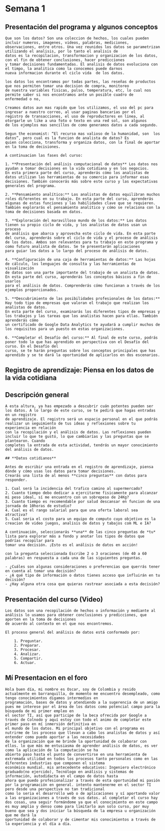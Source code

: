 # Semana 1

## Presentación del programa y algunos conceptos

    Que son los datos? Son una coleccion de hechos, los cuales pueden incluir numeros, imagenes, videos, palabras, mediciones,
    observaciones, entre otros. Una vez reunidos los datos se parametrizan utilizando el analisis, por lo tanto el analisis de
    datos es la recopilacion, transformacion y organizacion de los datos, con el fin de obtener conclusiones, hacer predicciones
    y tomar decisiones fundamentadas. El analisis de datos evoluciona con el timpo, la analitica como la conocemos puede darnos
    nueva informacion durante el ciclo vida  de los datos.

    los datos los encontramos por todas partes, las reseñas de productos que nos permiten tomar una decision de compra, monitoreo
    de nuestra variables fisicas, pulso, temperatura, etc, lo cual nos permite saber si nos encontramos ante un posible cuadro de
    enfermedad o no,

    Creamos datos aun mas rapido que los utilizamos, el uso del pc para ingresar a nuestro correo, al usar paginas bancarias por el
    registro de transacciones, el uso de reproductores en linea, al otorgarle un like a una foto o texto en una red sol, son algunos
    de los ejemplos mas sencillos de como generamos datos a cada segundo.

    Segun the economist: “El recurso mas valioso de la humanidad, son  los datos”, pero cual es la funcion de analista de datos? Es
    quien colecciona, transforma y organiza datos, con la final de aportar en la toma de decisiones.

    A continuacion las fases del curso:

    1. **Presentación del análisis computacional de datos** Los datos nos ayudan a tomar decisiones en la vida cotidiana y en los negocios.
    En esta primera parte del curso, aprenderás cómo los analistas de datos utilizan las herramientas de su comercio para informar esas
    decisiones. También conocerás más sobre este curso y las expectativas generales del programa.
    
    2. **Pensamiento analítico:** Los analistas de datos equilibran muchos roles diferentes en su trabajo. En esta parte del curso, aprenderás
    algunas de estas funciones y las habilidades clave que se requieren. También explorarás el pensamiento analítico y cómo se relaciona con la
    toma de decisiones basada en datos.
    
    3. **Exploración del maravilloso mundo de los datos:** Los datos tienen su propio ciclo de vida, y los analistas de datos usan un proceso
    de análisis que abarca y aprovecha este ciclo de vida. En esta parte del curso, aprenderás sobre el ciclo de vida y el proceso de análisis
    de los datos. Ambos son relevantes para tu trabajo en este programa y como futuro analista de datos. Se te presentarán aplicaciones
    para guiar los datos a lo largo del proceso de análisis de datos.
    
    4. **Configuración de una caja de herramientas de datos:** Las hojas de cálculo, los lenguajes de consulta y las herramientas de visualización
    de datos son una parte importante del trabajo de un analista de datos. En esta parte del curso, aprenderás los conceptos básicos a fin de usarlos
    para el análisis de datos. Comprenderás cómo funcionan a través de los ejemplos proporcionados.
    
    5. **Descubrimiento de las posibilidades profesionales de los datos:** Hay todo tipo de empresas que valoran el trabajo que realizan los analistas de datos.
    En esta parte del curso, examinarás los diferentes tipos de empresas y los trabajos y las tareas que los analistas hacen para ellas. También aprenderás cómo
    un certificado de Google Data Analytics te ayudará a cumplir muchos de los requisitos para un puesto en estas organizaciones.
    
    6. **Completar el Desafío del curso:** Al final de este curso, podrás poner todo lo que has aprendido en perspectiva con el Desafío del curso. En el Desafío del
    curso, se te harán preguntas sobre los conceptos principales que has aprendido y se te dará la oportunidad de aplicarlos en dos escenarios.

## Registro de aprendizaje: Piensa en los datos de la vida cotidiana

## Descripción general

    A esta altura, ya has empezado a descubrir cuán potentes pueden ser los datos. A lo largo de este curso, se te pedirá que hagas entradas en un registro
    de aprendizaje. El registro será un espacio personal en el que podrás realizar un seguimiento de tus ideas y reflexiones sobre tu experiencia en relación
    con la recopilación y el análisis de datos. Las reflexiones pueden incluir lo que te gustó, lo que cambiarías y las preguntas que se plantearon. Cuando
    completes la entrada de esta actividad, tendrás un mayor conocimiento del análisis de datos.
    
    ## **Datos cotidianos**
    
    Antes de escribir una entrada en el registro de aprendizaje, piensa dónde y cómo usas los datos para tomar decisiones.
    Crearás una lista de al menos **cinco preguntas** con datos para responder.
    
    1. Cual será la incidencia del trafico camino al supermercado?
    2. Cuanto tiempo debo dedicar a ejercitarme fisicamente para alcanzar mi peso ideal, sí me encuentro con un sobrepeso de 24Kg?
    3. Cuanto tiempo es recomendable por salud descansar en funcion de una jornada de 10horas de estudio?
    4. Cual es el rango salarial para que una oferta laboral sea atractiva?
    5. Cual seria el costo para un equipo de computo cuyo objetivo es la creacion de video juegos, analisis de datos y tabajos com ML e IA?
    
    A continuación, seleccionarás **una** de las cinco preguntas de *tu* lista para explorar más a fondo y anotar los tipos de datos que podrías recopilar para
    tomar una decisión. ¡Esto es el análisis de datos en acción!
    
    con la pregunta seleccionada Escribe 2 o 3 oraciones (de 40 a 60 palabras) en respuesta a cada una de las siguientes preguntas.
    
    - ¿Cuáles son algunas consideraciones o preferencias que querrás tener en cuenta al tomar una decisión?
    - ¿A qué tipo de información o datos tienes acceso que influirán en tu decisión?
    - ¿Hay alguna otra cosa que quieras rastrear asociada a esta decisión?

## Presentación del curso (Video)

    Los datos son una recopilación de hechos o información y mediante al análisis lo usamos para obtener conclusiones y predicciones, que aporten en la toma de decisiones
    de acuerdo al contexto en el que nos encontremos.

    El proceso general del análisis de datos está conformado por:

        1. Preguntar.
        2. Preparar.
        3. Procesar.
        4. Analizar.
        5. Compartir.
        6. Actuar.

## Mí Presentacion en el foro

    Hola buen día, mi nombre es Oscar, soy de Colombia y resido actualmente en barranquilla, de momento me encuentro desempleado, como tengo conocimientos digamos intermedios en
    programación, bases de datos y atendiendo a la sugerencia de un amigo pues me interese por el área de los datos como potencial campo para la búsqueda de mi primer empleo en
    el sector TI, así que participe de la beca ofrecida por Google a través de Colnodo y aquí estoy con todo el animo de completar este primer paso en mí inmersión definitiva en
    el mundo de los datos. Mi principal objetivo con el programa es nutrirme de los proceso que llevan a cabo los analistas de datos y así entender como puedo aportar a las necesidades
    de la organización que me brinde la oportunidad de colaborar con ellos. lo que más me entusiasma de aprender análisis de datos, es ver como la aplicación de la computación se ha
    abierto paso hasta el punto de convertirse en una herramienta de extremada utilidad en todos los procesos tanto personales como en las diferentes industrias que componen el sistema
    económico mundial. mis antecedente educativos: Ingeniero electrónico graduado(no ejercido), Tecnólogo en análisis y sistemas de información, autodidacta en el campo de datos hasta
    ahora que puedo profesionalizar a través de esta oportunidad mi pasión por la programación en general. intento mantenerme en el sector TI pero desde una perspectiva no tan tradicional
    como lo seria el desarrollo web o de aplicaciones y sí aportando valor a las organizaciones a través de sus datos. al completar el curso hay dos cosas, una seguir formándome ya que el conocimiento en este campo es muy amplio y denso como para limitarlo aun solo curso, por muy bueno que sea y dos iniciar la búsqueda de la empresa u organización que me dará la
    oportunidad de colaborar y de cimentar mis conocimientos a través de la experiencia y el día a día.

